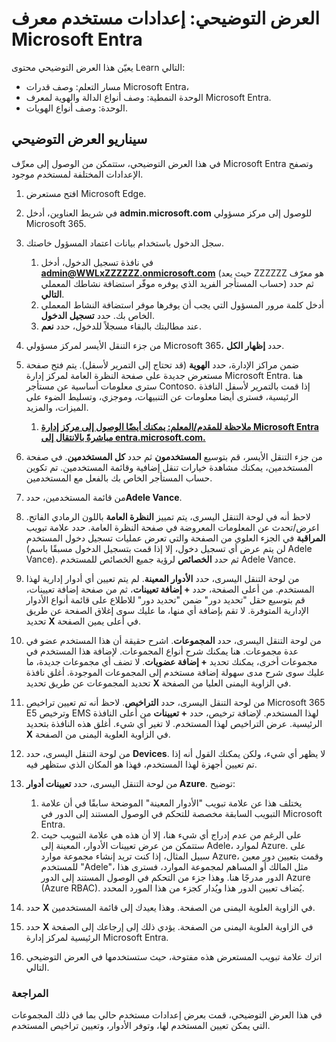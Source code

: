 <!---
---
النشاط المعملي: العنوان: "استكشاف إعدادات مستخدم معرِّف Microsoft Entra" مسار التعلم/الوحدة النمطية/الوحدة: "مسار التعلم: وصف قدرات Microsoft Entra؛ الوحدة 1: وصف الوظائف وأنواع الهوية لمعرف Microsoft Entra؛ الوحدة 3: وصف أنواع هويات Microsoft Entra"
---
--->

# العرض التوضيحي: إعدادات مستخدم معرف Microsoft Entra

يعيّن هذا العرض التوضيحي محتوى Learn التالي:

- مسار التعلم: وصف قدرات Microsoft Entra،
- الوحدة النمطية: وصف أنواع الدالة والهوية لمعرف Microsoft Entra.
- الوحدة: وصف أنواع الهويات.

## سيناريو العرض التوضيحي

في هذا العرض التوضيحي، ستتمكن من الوصول إلى معرِّف Microsoft Entra وتصفح الإعدادات المختلفة لمستخدم موجود.

1. افتح مستعرض Microsoft Edge.

1. في شريط العناوين، أدخل **admin.microsoft.com** للوصول إلى مركز مسؤولي Microsoft 365.

1. سجل الدخول باستخدام بيانات اعتماد المسؤول خاصتك.
    1. في نافذة تسجيل الدخول، أدخل **admin@WWLxZZZZZZ.onmicrosoft.com** (حيث يعد ZZZZZZ هو معرّف حساب المستأجر الفريد الذي يوفره موفّر استضافة نشاطك المعملي) ثم حدد **التالي**.
    1. أدخل كلمة مرور المسؤول التي يجب أن يوفرها موفر استضافة النشاط المعملي الخاص بك. حدد **تسجيل الدخول**.
    1. عند مطالبتك بالبقاء مسجلاً للدخول، حدد **نعم**.

1. من جزء التنقل الأيسر لمركز مسؤولي Microsoft 365، حدد **إظهار الكل**.

1. ضمن مراكز الإدارة، حدد **الهوية** (قد تحتاج إلى التمرير لأسفل).  يتم فتح صفحة مستعرض جديدة على صفحة النظرة العامة لمركز إدارة Microsoft Entra. هنا سترى معلومات أساسية عن مستأجر Contoso. إذا قمت بالتمرير لأسفل النافذة الرئيسية، فسترى أيضا معلومات عن التنبيهات، وموجزي، وتسليط الضوء على الميزات، والمزيد.  
    1. **[ملاحظة للمقدم/المعلم: يمكنك أيضًا الوصول إلى مركز إدارة Microsoft Entra مباشرةً بالانتقال إلى entra.microsoft.com.](https://entra.microsoft.com)**

1. من جزء التنقل الأيسر، قم بتوسيع **المستخدمون** ثم حدد **كل المستخدمين**.  في صفحة المستخدمين، يمكنك مشاهدة خيارات تنقل إضافية وقائمة المستخدمين. تم تكوين حساب المستأجر الخاص بك بالفعل مع المستخدمين.

1. من قائمة المستخدمين، حدد**Adele Vance**.

1. لاحظ أنه في لوحة التنقل اليسرى، يتم تمييز **النظرة العامة** باللون الرمادي الفاتح.  اعرض/تحدث عن المعلومات المعروضة في صفحة النظرة العامة.  حدد علامة تبويب **المراقبة** في الجزء العلوي من الصفحة والتي تعرض عمليات تسجيل دخول المستخدم (لن يتم عرض أي تسجيل دخول، إلا إذا قمت بتسجيل الدخول مسبقًا باسم Adele Vance).  ثم حدد **الخصائص** لرؤية جميع الخصائص للمستخدم Adele Vance.

1. من لوحة التنقل اليسرى، حدد **الأدوار المعينة**.  لم يتم تعيين أي أدوار إدارية لهذا المستخدم.  من أعلى الصفحة، حدد **+ إضافة تعيينات**، ثم من صفحة إضافة تعيينات، قم بتوسيع حقل "تحديد دور" ضمن "تحديد دور" للاطلاع على قائمة أنواع الأدوار الإدارية المتوفرة.  لا تقم بإضافة أي منها، ما عليك سوى إغلاق الصفحة عن طريق تحديد **X** في أعلى يمين الصفحة.

1. من لوحة التنقل اليسرى، حدد **المجموعات**.  اشرح حقيقة أن هذا المستخدم عضو في عدة مجموعات.  هنا يمكنك شرح أنواع المجموعات.  لإضافة هذا المستخدم في مجموعات أخرى، يمكنك تحديد **+ إضافة عضويات**.  لا تضف أي مجموعات جديدة، ما عليك سوى شرح مدى سهولة إضافة مستخدم إلى المجموعات الموجودة. أغلق نافذة تحديد المجموعات عن طريق تحديد **X** في الزاوية اليمنى العليا من الصفحة.

1. من لوحة التنقل اليسرى، حدد **التراخيص**. لاحظ أنه تم تعيين تراخيص Microsoft 365 E5 وترخيص EMS لهذا المستخدم.  لإضافة ترخيص، حدد **+ تعيينات** من أعلى النافذة الرئيسية.  عرض التراخيص لهذا المستخدم. لا تغير أي شيء.  أغلق هذه النافذة بتحديد **X** في الزاوية العلوية اليمنى من الصفحة.

1. من لوحة التنقل اليسرى، حدد **Devices**.  لا يظهر أي شيء، ولكن يمكنك القول أنه إذا تم تعيين أجهزة لهذا المستخدم، فهذا هو المكان الذي ستظهر فيه.

1. من لوحة التنقل اليسرى، حدد **تعيينات أدوار Azure**.  توضيح:
    1. يختلف هذا عن علامة تبويب "الأدوار المعينة" الموضحة سابقًا في أن علامة التبويب السابقة مخصصة للتحكم في الوصول المستند إلى الدور في Microsoft Entra.
    1. على الرغم من عدم إدراج أي شيء هنا، إلا أن هذه هي علامة التبويب حيث ستتمكن من عرض تعيينات الأدوار، المعينة إلى Adele، لموارد Azure. على سبيل المثال، إذا كنت تريد إنشاء مجموعة موارد Azure، وقمت بتعيين دور معين للمستخدم "Adele"، مثل المالك أو المساهم لمجموعة الموارد، فسترى هذا الدور مدرجًا هنا. وهذا جزء من التحكم في الوصول المستند إلى الدور Azure (Azure RBAC). يُضاف تعيين الدور هذا ويُدار كجزء من هذا المورد المحدد.

1. حدد **X** في الزاوية العلوية اليمنى من الصفحة. وهذا يعيدك إلى قائمة المستخدمين.

1. حدد **X** في الزاوية العلوية اليمنى من الصفحة. يؤدي ذلك إلى إرجاعك إلى الصفحة الرئيسية لمركز إدارة Microsoft Entra.

1. اترك علامة تبويب المستعرض هذه مفتوحة، حيث ستستخدمها في العرض التوضيحي التالي.

### المراجعة

في هذا العرض التوضيحي، قمت بعرض إعدادات مستخدم حالي بما في ذلك المجموعات التي يمكن تعيين المستخدم لها، وتوفر الأدوار، وتعيين تراخيص المستخدم.
